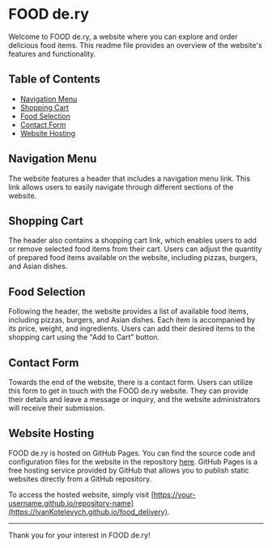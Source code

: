 # FOOD de.ry

Welcome to FOOD de.ry, a website where you can explore and order delicious food items. This readme file provides an overview of the website's features and functionality.

## Table of Contents
- [Navigation Menu](#navigation-menu)
- [Shopping Cart](#shopping-cart)
- [Food Selection](#food-selection)
- [Contact Form](#contact-form)
- [Website Hosting](#website-hosting)

## Navigation Menu
The website features a header that includes a navigation menu link. This link allows users to easily navigate through different sections of the website.

## Shopping Cart
The header also contains a shopping cart link, which enables users to add or remove selected food items from their cart. Users can adjust the quantity of prepared food items available on the website, including pizzas, burgers, and Asian dishes.

## Food Selection
Following the header, the website provides a list of available food items, including pizzas, burgers, and Asian dishes. Each item is accompanied by its price, weight, and ingredients. Users can add their desired items to the shopping cart using the "Add to Cart" button.

## Contact Form
Towards the end of the website, there is a contact form. Users can utilize this form to get in touch with the FOOD de.ry website. They can provide their details and leave a message or inquiry, and the website administrators will receive their submission.

## Website Hosting
FOOD de.ry is hosted on GitHub Pages. You can find the source code and configuration files for the website in the repository [here](https://github.com/IvanKotelevych/food_delivery). GitHub Pages is a free hosting service provided by GitHub that allows you to publish static websites directly from a GitHub repository.

To access the hosted website, simply visit [https://your-username.github.io/repository-name](https://IvanKotelevych.github.io/food_delivery). 

---

Thank you for your interest in FOOD de.ry!
